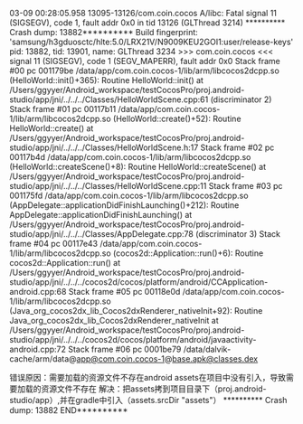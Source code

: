 03-09 00:28:05.958 13095-13126/com.coin.cocos A/libc: Fatal signal 11 (SIGSEGV), code 1, fault addr 0x0 in tid 13126 (GLThread 3214)
********** Crash dump: 13882**********
Build fingerprint: 'samsung/h3gduosctc/hlte:5.0/LRX21V/N9009KEU2GOI1:user/release-keys'
pid: 13882, tid: 13901, name: GLThread 3234  >>> com.coin.cocos <<<
signal 11 (SIGSEGV), code 1 (SEGV_MAPERR), fault addr 0x0
Stack frame #00 pc 001179be  /data/app/com.coin.cocos-1/lib/arm/libcocos2dcpp.so (HelloWorld::init()+365): Routine HelloWorld::init() at /Users/ggyyer/Android_workspace/testCocosPro/proj.android-studio/app/jni/../../../Classes/HelloWorldScene.cpp:61 (discriminator 2)
Stack frame #01 pc 00117b11  /data/app/com.coin.cocos-1/lib/arm/libcocos2dcpp.so (HelloWorld::create()+52): Routine HelloWorld::create() at /Users/ggyyer/Android_workspace/testCocosPro/proj.android-studio/app/jni/../../../Classes/HelloWorldScene.h:17
Stack frame #02 pc 00117b4d  /data/app/com.coin.cocos-1/lib/arm/libcocos2dcpp.so (HelloWorld::createScene()+8): Routine HelloWorld::createScene() at /Users/ggyyer/Android_workspace/testCocosPro/proj.android-studio/app/jni/../../../Classes/HelloWorldScene.cpp:11
Stack frame #03 pc 001175fd  /data/app/com.coin.cocos-1/lib/arm/libcocos2dcpp.so (AppDelegate::applicationDidFinishLaunching()+212): Routine AppDelegate::applicationDidFinishLaunching() at /Users/ggyyer/Android_workspace/testCocosPro/proj.android-studio/app/jni/../../../Classes/AppDelegate.cpp:78 (discriminator 3)
Stack frame #04 pc 00117e43  /data/app/com.coin.cocos-1/lib/arm/libcocos2dcpp.so (cocos2d::Application::run()+6): Routine cocos2d::Application::run() at /Users/ggyyer/Android_workspace/testCocosPro/proj.android-studio/app/jni/../../../cocos2d/cocos/platform/android/CCApplication-android.cpp:68
Stack frame #05 pc 00118e0d  /data/app/com.coin.cocos-1/lib/arm/libcocos2dcpp.so (Java_org_cocos2dx_lib_Cocos2dxRenderer_nativeInit+92): Routine Java_org_cocos2dx_lib_Cocos2dxRenderer_nativeInit at /Users/ggyyer/Android_workspace/testCocosPro/proj.android-studio/app/jni/../../../cocos2d/cocos/platform/android/javaactivity-android.cpp:72
Stack frame #06 pc 0001be79  /data/dalvik-cache/arm/data@app@com.coin.cocos-1@base.apk@classes.dex

错误原因：需要加载的资源文件不存在android assets在项目中没有引入，导致需要加载的资源文件不存在
解决：把assets拷到项目目录下（proj.android-studio/app）,并在gradle中引入（assets.srcDir "assets"）
********** Crash dump: 13882 END**********